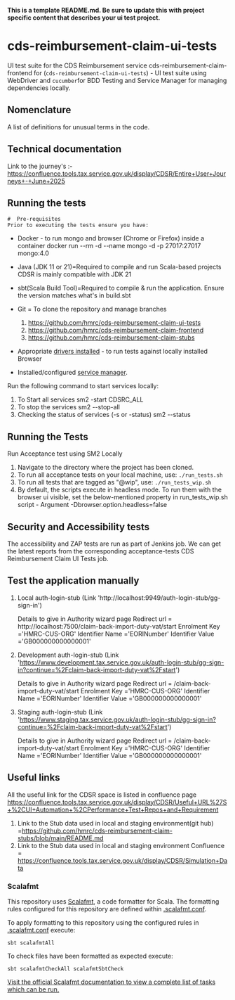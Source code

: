 **This is a template README.md.  Be sure to update this with project specific content that describes your ui test project.**

# cds-reimbursement-claim-ui-tests

UI test suite for the CDS Reimbursement service cds-reimbursement-claim-frontend for  (`cds-reimbursement-claim-ui-tests`) -
UI test suite using WebDriver and `cucumber`for BDD Testing and Service Manager for managing dependencies locally.

## Nomenclature

A list of definitions for unusual terms in the code.

## Technical documentation

Link to the journey's :- https://confluence.tools.tax.service.gov.uk/display/CDSR/Entire+User+Journeys+-+June+2025

## Running the tests
    #  Pre-requisites
    Prior to executing the tests ensure you have:
- Docker - to run mongo and browser (Chrome or Firefox) inside a container
  docker run --rm -d --name mongo -d -p 27017:27017 mongo:4.0
- Java (JDK 11 or 21)=Required to compile and run Scala-based projects
  CDSR is mainly compatible with JDK 21
- sbt(Scala Build Tool)=Required to compile & run the application. Ensure the version matches what's in build.sbt
- Git = To clone the repository and manage branches
    1) https://github.com/hmrc/cds-reimbursement-claim-ui-tests
    2) https://github.com/hmrc/cds-reimbursement-claim-frontend
    3) https://github.com/hmrc/cds-reimbursement-claim-stubs

- Appropriate [drivers installed](#installing-local-driver-binaries) - to run tests against locally installed Browser
- Installed/configured [service manager](https://github.com/hmrc/service-manager).

Run the following command to start services locally:

1) To Start all services
   sm2 -start CDSRC_ALL
2) To stop the services
    sm2 --stop-all
3) Checking the status of services (-s or -status)
   sm2 --status

## Running the Tests

Run Acceptance test using SM2 Locally

1. Navigate to the directory where the project has been cloned.
2. To run all acceptance tests on your local machine, use: ```./run_tests.sh```
3. To run all tests that are tagged as "@wip", use: ```./run_tests_wip.sh```
4. By default, the scripts execute in headless mode. To run them with the browser ui visible, set the below-mentioned property in run_tests_wip.sh script - Argument -Dbrowser.option.headless=false

## Security and Accessibility tests
The accessibility and ZAP tests are run as part of Jenkins job. 
We can get the latest reports from the corresponding acceptance-tests CDS Reimbursement Claim UI Tests job.

## Test the application manually

1. Local
   auth-login-stub  (Link 'http://localhost:9949/auth-login-stub/gg-sign-in')

   Details to give in Authority wizard page
   Redirect url      = http://localhost:7500/claim-back-import-duty-vat/start
   Enrolment Key     ='HMRC-CUS-ORG'
   Identifier Name   ='EORINumber'
   Identifier Value  ='GB000000000000001'

2. Development
   auth-login-stub  (Link 'https://www.development.tax.service.gov.uk/auth-login-stub/gg-sign-in?continue=%2Fclaim-back-import-duty-vat%2Fstart')

   Details to give in Authority wizard page
   Redirect url      = /claim-back-import-duty-vat/start
   Enrolment Key     ='HMRC-CUS-ORG'
   Identifier Name   ='EORINumber'
   Identifier Value  ='GB000000000000001'


3. Staging
   auth-login-stub (Link 'https://www.staging.tax.service.gov.uk/auth-login-stub/gg-sign-in?continue=%2Fclaim-back-import-duty-vat%2Fstart')

   Details to give in Authority wizard page
   Redirect url      = /claim-back-import-duty-vat/start
   Enrolment Key     ='HMRC-CUS-ORG'
   Identifier Name   ='EORINumber'
   Identifier Value  ='GB000000000000001'


## Useful links

All the useful link for the CDSR space is listed in confluence page https://confluence.tools.tax.service.gov.uk/display/CDSR/Useful+URL%27S+%2CUI+Automation+%2CPerformance+Test+Repos+and+Requirement

1. Link to the Stub data used in local and staging environment(git hub)   =https://github.com/hmrc/cds-reimbursement-claim-stubs/blob/main/README.md
2. Link to the Stub data used in local and staging environment Confluence = https://confluence.tools.tax.service.gov.uk/display/CDSR/Simulation+Data


### Scalafmt
This repository uses [Scalafmt](https://scalameta.org/scalafmt/), a code formatter for Scala. The formatting rules configured for this repository are defined within [.scalafmt.conf](.scalafmt.conf).

To apply formatting to this repository using the configured rules in [.scalafmt.conf](.scalafmt.conf) execute:

 ```
 sbt scalafmtAll
 ```
    
To check files have been formatted as expected execute:

 ```
 sbt scalafmtCheckAll scalafmtSbtCheck
 ```

[Visit the official Scalafmt documentation to view a complete list of tasks which can be run.](https://scalameta.org/scalafmt/docs/installation.html#task-keys)
